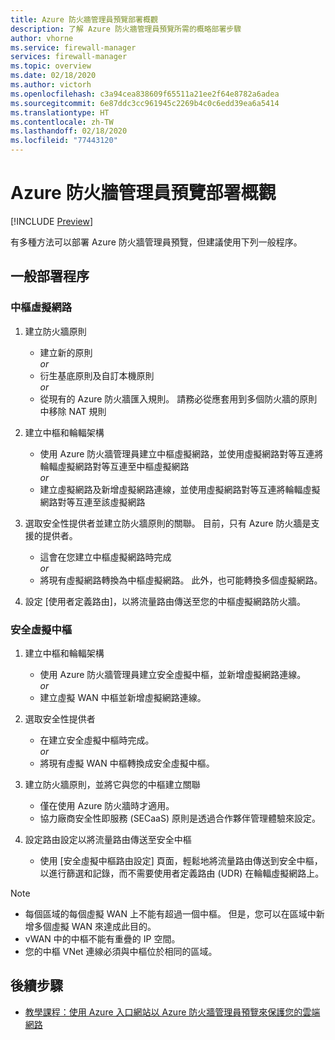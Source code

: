 ```yaml
---
title: Azure 防火牆管理員預覽部署概觀
description: 了解 Azure 防火牆管理員預覽所需的概略部署步驟
author: vhorne
ms.service: firewall-manager
services: firewall-manager
ms.topic: overview
ms.date: 02/18/2020
ms.author: victorh
ms.openlocfilehash: c3a94cea838609f65511a21ee2f64e8782a6adea
ms.sourcegitcommit: 6e87ddc3cc961945c2269b4c0c6edd39ea6a5414
ms.translationtype: HT
ms.contentlocale: zh-TW
ms.lasthandoff: 02/18/2020
ms.locfileid: "77443120"
---
```

# <a name="azure-firewall-manager-preview-deployment-overview"></a>Azure 防火牆管理員預覽部署概觀

[!INCLUDE [Preview](../../includes/firewall-manager-preview-notice.md)]

有多種方法可以部署 Azure 防火牆管理員預覽，但建議使用下列一般程序。

## <a name="general-deployment-process"></a>一般部署程序

### <a name="hub-virtual-networks"></a>中樞虛擬網路

1.  建立防火牆原則

    - 建立新的原則
<br>*or*<br>
    - 衍生基底原則及自訂本機原則
<br>*or*<br>
    - 從現有的 Azure 防火牆匯入規則。 請務必從應套用到多個防火牆的原則中移除 NAT 規則
1. 建立中樞和輪輻架構
   - 使用 Azure 防火牆管理員建立中樞虛擬網路，並使用虛擬網路對等互連將輪輻虛擬網路對等互連至中樞虛擬網路
<br>*or*<br>
    - 建立虛擬網路及新增虛擬網路連線，並使用虛擬網路對等互連將輪輻虛擬網路對等互連至該虛擬網路

3. 選取安全性提供者並建立防火牆原則的關聯。 目前，只有 Azure 防火牆是支援的提供者。

   - 這會在您建立中樞虛擬網路時完成
<br>*or*<br>
    - 將現有虛擬網路轉換為中樞虛擬網路。 此外，也可能轉換多個虛擬網路。

4. 設定 [使用者定義路由]，以將流量路由傳送至您的中樞虛擬網路防火牆。


### <a name="secured-virtual-hubs"></a>安全虛擬中樞

1. 建立中樞和輪輻架構

   - 使用 Azure 防火牆管理員建立安全虛擬中樞，並新增虛擬網路連線。<br>*or*<br>
   - 建立虛擬 WAN 中樞並新增虛擬網路連線。
2. 選取安全性提供者

   - 在建立安全虛擬中樞時完成。<br>*or*<br>
   - 將現有虛擬 WAN 中樞轉換成安全虛擬中樞。
3. 建立防火牆原則，並將它與您的中樞建立關聯

   - 僅在使用 Azure 防火牆時才適用。
   - 協力廠商安全性即服務 (SECaaS) 原則是透過合作夥伴管理體驗來設定。
4. 設定路由設定以將流量路由傳送至安全中樞

   - 使用 [安全虛擬中樞路由設定] 頁面，輕鬆地將流量路由傳送到安全中樞，以進行篩選和記錄，而不需要使用者定義路由 (UDR) 在輪輻虛擬網路上。

> [!NOTE]
> - 每個區域的每個虛擬 WAN 上不能有超過一個中樞。 但是，您可以在區域中新增多個虛擬 WAN 來達成此目的。
> - vWAN 中的中樞不能有重疊的 IP 空間。
> - 您的中樞 VNet 連線必須與中樞位於相同的區域。

## <a name="next-steps"></a>後續步驟

- [教學課程：使用 Azure 入口網站以 Azure 防火牆管理員預覽來保護您的雲端網路](secure-cloud-network.md)